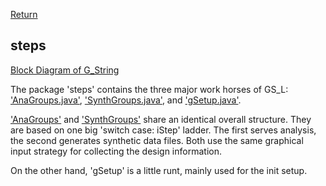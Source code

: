 [Return](Block_Diagram.md)
## steps ##
[Block Diagram of G_String](img/block.png)  

The package 'steps' contains the three major work horses of GS_L: 
['AnaGroups.java'](../../../blob/main/workbench/GS_L/src/steps/AnaGroups.java), 
['SynthGroups.java'](../../../blob/main/workbench/GS_L/src/steps/SynthGroups.java), and ['gSetup.java'](../../../blob/main/workbench/GS_L/src/gSetup.java).

['AnaGroups'](AnaBird.md) and ['SynthGroups'](SynBird.md) share an identical overall structure. They are based on one big 'switch case: iStep' ladder. The first serves analysis, the second generates synthetic data files. Both use the same graphical input strategy for collecting the design information.

On the other hand, 'gSetup' is a little runt, mainly used for the init setup.
